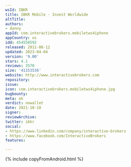 ```yaml
---
wsId: IBKR
title: IBKR Mobile - Invest Worldwide
altTitle: 
authors:
- danny
appId: com.interactivebrokers.mobiletws4iphone
appCountry: us
idd: 454558592
released: 2011-08-12
updated: 2023-04-04
version: '9.00'
stars: 4.1
reviews: 3570
size: '41153536'
website: http://www.interactivebrokers.com
repository: 
issue: 
icon: com.interactivebrokers.mobiletws4iphone.jpg
bugbounty: 
meta: ok
verdict: nowallet
date: 2021-10-10
signer: 
reviewArchive: 
twitter: ibkr
social:
- https://www.linkedin.com/company/interactive-brokers
- https://www.facebook.com/InteractiveBrokers
features: 

---
```


{% include copyFromAndroid.html %}

